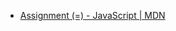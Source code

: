 - [Assignment (=) - JavaScript | MDN](https://developer.mozilla.org/en-US/docs/Web/JavaScript/Reference/Operators/Assignment)
